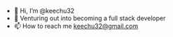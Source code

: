 - 👋 Hi, I’m @keechu32
- 🌱 Venturing out into becoming a full stack developer
- 📫 How to reach me keechu32@gmail.com

<!---
keechu32/keechu32 is a ✨ special ✨ repository because its `README.md` (this file) appears on your GitHub profile.
You can click the Preview link to take a look at your changes.
--->

